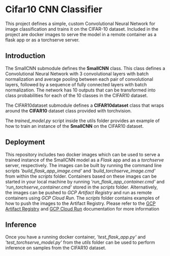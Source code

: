 # Cifar10 CNN Classifier
This project defines a simple, custom Convolutional Neural Network for image classification and trains it on the CIFAR-10 dataset.
Included in the project are docker images to serve the model in a remote container as a flask app or as a torchserve server.

## Introduction
The SmallCNN submodule defines the **SmallCNN** class. This class defines a Convolutional Neural Network with 3 convolutional layers with batch normalization and average pooling between each pair of convolutional layers, followed by a sequence of fully connected layers with batch normalization. The network has 10 outputs that can be transformed into class probabilities for each of the 10 classes in the CIFAR10 dataset.

The CIFAR10dataset submodule defines a **CIFAR10dataset** class that wraps around the **CIFAR10** dataset class provided with torchvision.

The *trained_model.py* script inside the utils folder provides an example of how to train an instance of the **SmallCNN** on the CIFAR10 dataset.

## Deployment

This repository includes two docker images which can be used to serve a trained instance of the SmallCNN model as a *Flask* app and as a *torchserve* server, respectively.
The images can be built by running the command line scripts *'build_flask_app_image.cmd'* and *'build_torchserve_image.cmd'* from within the *scripts* folder.
Containers based on these images can be started in your local machine by running *'run_flask_app_container.cmd'* and *'run_torchserve_container.cmd'* stored in the *scripts* folder.
Alternatively, the images can be pushed to *GCP Artifact Registry* and run as remote containers using *GCP Cloud Run*. The *scripts* folder contains examples of how to push the images to the Artifact Registry. Please refer to the [GCP Artifact Registry](https://cloud.google.com/artifact-registry/docs) and [GCP Cloud Run](https://cloud.google.com/run/docs) documentation for more information

## Inference
Once you have a running docker container, *'test_flask_app.py'* and *'test_torchserve_model.py'* from the *utils* folder can be used to perform inference on samples from the CIFAR10 dataset.



